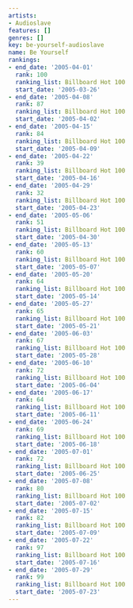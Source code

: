 ```yaml
---
artists:
- Audioslave
features: []
genres: []
key: be-yourself-audioslave
name: Be Yourself
rankings:
- end_date: '2005-04-01'
  rank: 100
  ranking_list: Billboard Hot 100
  start_date: '2005-03-26'
- end_date: '2005-04-08'
  rank: 87
  ranking_list: Billboard Hot 100
  start_date: '2005-04-02'
- end_date: '2005-04-15'
  rank: 84
  ranking_list: Billboard Hot 100
  start_date: '2005-04-09'
- end_date: '2005-04-22'
  rank: 39
  ranking_list: Billboard Hot 100
  start_date: '2005-04-16'
- end_date: '2005-04-29'
  rank: 32
  ranking_list: Billboard Hot 100
  start_date: '2005-04-23'
- end_date: '2005-05-06'
  rank: 51
  ranking_list: Billboard Hot 100
  start_date: '2005-04-30'
- end_date: '2005-05-13'
  rank: 60
  ranking_list: Billboard Hot 100
  start_date: '2005-05-07'
- end_date: '2005-05-20'
  rank: 64
  ranking_list: Billboard Hot 100
  start_date: '2005-05-14'
- end_date: '2005-05-27'
  rank: 65
  ranking_list: Billboard Hot 100
  start_date: '2005-05-21'
- end_date: '2005-06-03'
  rank: 67
  ranking_list: Billboard Hot 100
  start_date: '2005-05-28'
- end_date: '2005-06-10'
  rank: 72
  ranking_list: Billboard Hot 100
  start_date: '2005-06-04'
- end_date: '2005-06-17'
  rank: 64
  ranking_list: Billboard Hot 100
  start_date: '2005-06-11'
- end_date: '2005-06-24'
  rank: 69
  ranking_list: Billboard Hot 100
  start_date: '2005-06-18'
- end_date: '2005-07-01'
  rank: 72
  ranking_list: Billboard Hot 100
  start_date: '2005-06-25'
- end_date: '2005-07-08'
  rank: 80
  ranking_list: Billboard Hot 100
  start_date: '2005-07-02'
- end_date: '2005-07-15'
  rank: 82
  ranking_list: Billboard Hot 100
  start_date: '2005-07-09'
- end_date: '2005-07-22'
  rank: 97
  ranking_list: Billboard Hot 100
  start_date: '2005-07-16'
- end_date: '2005-07-29'
  rank: 99
  ranking_list: Billboard Hot 100
  start_date: '2005-07-23'
---
```


